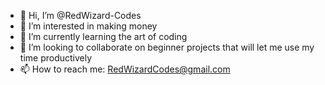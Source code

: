 - 👋 Hi, I’m @RedWizard-Codes
- 👀 I’m interested in making money
- 🌱 I’m currently learning the art of coding
- 💞️ I’m looking to collaborate on beginner projects that will let me use my time productively
- 📫 How to reach me: RedWizardCodes@gmail.com


